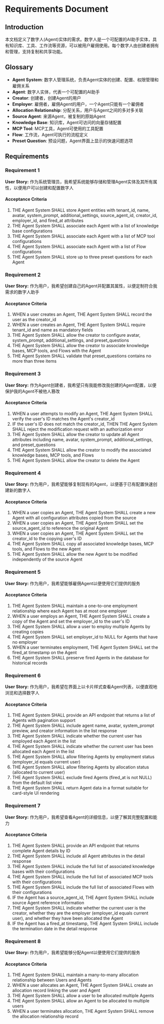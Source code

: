 # Requirements Document

## Introduction

本文档定义了数字人(Agent)实体的需求。数字人是一个可配置的AI助手实体，具有知识库、工具、工作流等资源，可以被用户雇佣使用。每个数字人由创建者拥有和管理，支持复制和共享功能。

## Glossary

- **Agent System**: 数字人管理系统，负责Agent实体的创建、配置、权限管理和雇佣关系
- **Agent**: 数字人实体，代表一个可配置的AI助手
- **Creator**: 创建者，创建Agent的用户
- **Employer**: 雇佣者，雇佣Agent的用户，一个Agent只能有一个雇佣者
- **Allocation Relationship**: 分配关系，用户与Agent之间的多对多关联
- **Source Agent**: 来源Agent，被复制的原始Agent
- **Knowledge Base**: 知识库，Agent可访问的向量存储配置
- **MCP Tool**: MCP工具，Agent可使用的工具配置
- **Flow**: 工作流，Agent可执行的流程定义
- **Preset Question**: 预设问题，Agent界面上显示的快速问题选项

## Requirements

### Requirement 1

**User Story:** 作为系统管理员，我希望系统能够存储和管理Agent实体及其所有属性，以便用户可以创建和配置数字人

#### Acceptance Criteria

1. THE Agent System SHALL store Agent entities with tenant_id, name, avatar, system_prompt, additional_settings, source_agent_id, creator_id, employer_id, and fired_at attributes
2. THE Agent System SHALL associate each Agent with a list of knowledge base configurations
3. THE Agent System SHALL associate each Agent with a list of MCP tool configurations
4. THE Agent System SHALL associate each Agent with a list of Flow configurations
5. THE Agent System SHALL store up to three preset questions for each Agent

### Requirement 2

**User Story:** 作为用户，我希望创建自己的Agent并配置其属性，以便定制符合我需求的数字人助手

#### Acceptance Criteria

1. WHEN a user creates an Agent, THE Agent System SHALL record the user as the creator_id
2. WHEN a user creates an Agent, THE Agent System SHALL require tenant_id and name as mandatory fields
3. THE Agent System SHALL allow the creator to configure avatar, system_prompt, additional_settings, and preset_questions
4. THE Agent System SHALL allow the creator to associate knowledge bases, MCP tools, and Flows with the Agent
5. THE Agent System SHALL validate that preset_questions contains no more than three items

### Requirement 3

**User Story:** 作为Agent创建者，我希望只有我能修改我创建的Agent配置，以便保护我的Agent不被他人篡改

#### Acceptance Criteria

1. WHEN a user attempts to modify an Agent, THE Agent System SHALL verify the user's ID matches the Agent's creator_id
2. IF the user's ID does not match the creator_id, THEN THE Agent System SHALL reject the modification request with an authorization error
3. THE Agent System SHALL allow the creator to update all Agent attributes including name, avatar, system_prompt, additional_settings, and preset_questions
4. THE Agent System SHALL allow the creator to modify the associated knowledge bases, MCP tools, and Flows
5. THE Agent System SHALL allow the creator to delete the Agent

### Requirement 4

**User Story:** 作为用户，我希望能够复制现有的Agent，以便基于已有配置快速创建新的数字人

#### Acceptance Criteria

1. WHEN a user copies an Agent, THE Agent System SHALL create a new Agent with all configuration attributes copied from the source
2. WHEN a user copies an Agent, THE Agent System SHALL set the source_agent_id to reference the original Agent
3. WHEN a user copies an Agent, THE Agent System SHALL set the creator_id to the copying user's ID
4. THE Agent System SHALL copy all associated knowledge bases, MCP tools, and Flows to the new Agent
5. THE Agent System SHALL allow the new Agent to be modified independently of the source Agent

### Requirement 5

**User Story:** 作为用户，我希望能够雇佣Agent以便使用它们提供的服务

#### Acceptance Criteria

1. THE Agent System SHALL maintain a one-to-one employment relationship where each Agent has at most one employer
2. WHEN a user employs an Agent, THE Agent System SHALL create a copy of the Agent and set the employer_id to the user's ID
3. THE Agent System SHALL allow a user to employ multiple Agents by creating copies
4. THE Agent System SHALL set employer_id to NULL for Agents that have no employer
5. WHEN a user terminates employment, THE Agent System SHALL set the fired_at timestamp on the Agent
6. THE Agent System SHALL preserve fired Agents in the database for historical records

### Requirement 6

**User Story:** 作为用户，我希望在界面上以卡片样式查看Agent列表，以便直观地浏览和选择数字人

#### Acceptance Criteria

1. THE Agent System SHALL provide an API endpoint that returns a list of Agents with pagination support
2. THE Agent System SHALL include agent name, avatar, system_prompt preview, and creator information in the list response
3. THE Agent System SHALL indicate whether the current user has employed each Agent in the list
4. THE Agent System SHALL indicate whether the current user has been allocated each Agent in the list
5. THE Agent System SHALL allow filtering Agents by employment status (employer_id equals current user)
6. THE Agent System SHALL allow filtering Agents by allocation status (allocated to current user)
7. THE Agent System SHALL exclude fired Agents (fired_at is not NULL) from the default list view
8. THE Agent System SHALL return Agent data in a format suitable for card-style UI rendering

### Requirement 7

**User Story:** 作为用户，我希望查看Agent的详细信息，以便了解其完整配置和能力

#### Acceptance Criteria

1. THE Agent System SHALL provide an API endpoint that returns complete Agent details by ID
2. THE Agent System SHALL include all Agent attributes in the detail response
3. THE Agent System SHALL include the full list of associated knowledge bases with their configurations
4. THE Agent System SHALL include the full list of associated MCP tools with their configurations
5. THE Agent System SHALL include the full list of associated Flows with their configurations
6. IF the Agent has a source_agent_id, THE Agent System SHALL include source Agent reference information
7. THE Agent System SHALL indicate whether the current user is the creator, whether they are the employer (employer_id equals current user), and whether they have been allocated the Agent
8. IF the Agent has a fired_at timestamp, THE Agent System SHALL include the termination date in the detail response

### Requirement 8

**User Story:** 作为用户，我希望能够分配Agent以便使用它们提供的服务

#### Acceptance Criteria

1. THE Agent System SHALL maintain a many-to-many allocation relationship between Users and Agents
2. WHEN a user allocates an Agent, THE Agent System SHALL create an allocation record linking the user and Agent
3. THE Agent System SHALL allow a user to be allocated multiple Agents
4. THE Agent System SHALL allow an Agent to be allocated to multiple users
5. WHEN a user terminates allocation, THE Agent System SHALL remove the allocation relationship record

